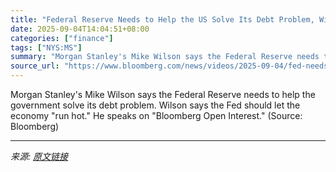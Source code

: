 ```yaml
---
title: "Federal Reserve Needs to Help the US Solve Its Debt Problem, Wilson Says"
date: 2025-09-04T14:04:51+08:00
categories: ["finance"]
tags: ["NYS:MS"]
summary: "Morgan Stanley's Mike Wilson says the Federal Reserve needs to help the government solve its debt problem. Wilson says the Fed should let the economy \"run hot.\" He speaks on \"Bloomberg Open Interest.\""
source_url: "https://www.bloomberg.com/news/videos/2025-09-04/fed-needs-to-help-solve-us-debt-problem-wilson-says-video"
---
```


Morgan Stanley's Mike Wilson says the Federal Reserve needs to help the government solve its debt problem. Wilson says the Fed should let the economy "run hot." He speaks on "Bloomberg Open Interest." (Source: Bloomberg)

---

*来源: [原文链接](https://www.bloomberg.com/news/videos/2025-09-04/fed-needs-to-help-solve-us-debt-problem-wilson-says-video)*
